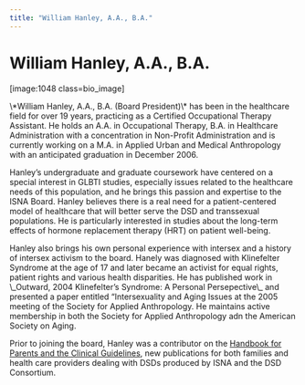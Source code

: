 ```yaml
---
title: "William Hanley, A.A., B.A."
---
```


# William Hanley, A.A., B.A.

<p>[image:1048 class=bio_image]  </p>


<p>\*William Hanley, A.A., B.A. (Board President)\* has been in the healthcare field for over 19 years, practicing as a Certified Occupational Therapy Assistant. He holds an A.A. in Occupational Therapy, B.A. in Healthcare Administration with a concentration in Non-Profit Administration and is currently working on a M.A. in Applied Urban and Medical Anthropology with an anticipated graduation in December 2006.  </p>

<p>Hanley&#8217;s undergraduate and graduate coursework have centered on a special interest in <span class="caps">GLBTI</span> studies, especially issues related to the healthcare needs of this population, and he brings this passion and expertise to the <span class="caps">ISNA</span> Board. Hanley believes there is a real need for a patient-centered model of healthcare that will better serve the <span class="caps">DSD</span> and transsexual populations. He is particularly interested in studies about the long-term effects of hormone replacement therapy (<span class="caps">HRT</span>) on patient well-being.  </p>

<p>Hanley also brings his own personal experience with intersex and a history of intersex activism to the board. Hanely was diagnosed with Klinefelter Syndrome at the age of 17 and later became an activist for equal rights, patient rights and various health disparities. He has published work in \_Outward, 2004 Klinefelter&#8217;s Syndrome: A Personal Persepective\_ and presented a paper entitled &#8220;Intersexuality and Aging Issues at the 2005 meeting of the Society for Applied Anthropology. He maintains active membership in both the Society for Applied Anthropology adn the American Society on Aging.  </p>

<p>Prior to joining the board, Hanley was a contributor on the <a href="http://www.dsdguidelines.org/">Handbook for Parents and the Clinical Guidelines</a>, new publications for both families and health care providers dealing with <span class="caps">DSD</span>s produced by <span class="caps">ISNA</span> and the <span class="caps">DSD</span> Consortium.</p>